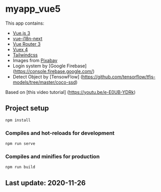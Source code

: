 # myapp_vue5
This app contains:
- [Vue.js 3](https://v3.vuejs.org/)
- [vue-i18n-next](https://github.com/intlify/vue-i18n-next)
- [Vue Router 3](https://next.router.vuejs.org/)
- [Vuex 4](https://next.vuex.vuejs.org/)
- [Tailwindcss](https://tailwindcss.com/)
- Images from [Pixabay](https://pixabay.com)
- Login system by [Google Firebase] (https://console.firebase.google.com/)
- Detect Object by [TensowFlow] (https://github.com/tensorflow/tfjs-models/tree/master/coco-ssd)

Based on [this video tutorial] (https://youtu.be/e-E0UB-YDRk) 

## Project setup
```
npm install
```

### Compiles and hot-reloads for development
```
npm run serve
```

### Compiles and minifies for production
```
npm run build
```

## Last update: 2020-11-26
